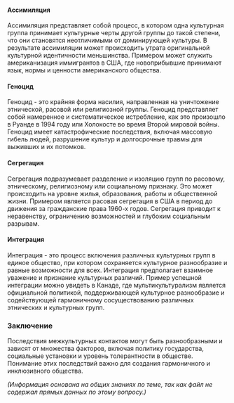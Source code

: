 #### Ассимиляция

Ассимиляция представляет собой процесс, в котором одна культурная группа принимает культурные черты другой группы до такой степени, что они становятся неотличимыми от доминирующей культуры. В результате ассимиляции может происходить утрата оригинальной культурной идентичности меньшинства. Примером может служить американизация иммигрантов в США, где новоприбывшие принимают язык, нормы и ценности американского общества.

#### Геноцид

Геноцид - это крайняя форма насилия, направленная на уничтожение этнической, расовой или религиозной группы. Геноцид представляет собой намеренное и систематическое истребление, как это произошло в Руанде в 1994 году или Холокосте во время Второй мировой войны. Геноцид имеет катастрофические последствия, включая массовую гибель людей, разрушение культур и долгосрочные травмы для выживших и их потомков.

#### Сегрегация

Сегрегация подразумевает разделение и изоляцию групп по расовому, этническому, религиозному или социальному признаку. Это может происходить на уровне жилья, образования, работы и общественной жизни. Примером является расовая сегрегация в США в период до движения за гражданские права 1960-х годов. Сегрегация приводит к неравенству, ограничению возможностей и глубоким социальным разрывам.

#### Интеграция

Интеграция - это процесс включения различных культурных групп в единое общество, при котором сохраняется культурное разнообразие и равные возможности для всех. Интеграция предполагает взаимное уважение и признание культурных различий. Пример успешной интеграции можно увидеть в Канаде, где мультикультурализм является официальной политикой, поддерживающей культурное разнообразие и содействующей гармоничному сосуществованию различных этнических и культурных групп.

### Заключение

Последствия межкультурных контактов могут быть разнообразными и зависят от множества факторов, включая политику государства, социальные установки и уровень толерантности в обществе. Понимание этих последствий важно для создания гармоничного и инклюзивного общества.

_(Информация основана на общих знаниях по теме, так как файл не содержал прямых данных по этому вопросу.)_